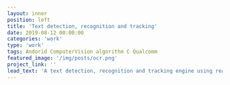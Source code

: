 ```yaml
---
layout: inner
position: left
title: 'Text detection, recognition and tracking'
date: 2019-08-12 00:00:00
categories: 'work'
type: 'work'
tags: Andorid ComputerVision algorithm C Qualcomm
featured_image: '/img/posts/ocr.png'
project_link: ''
lead_text: 'A text detection, recognition and tracking engine using realtime camera feedback.'
---
```


